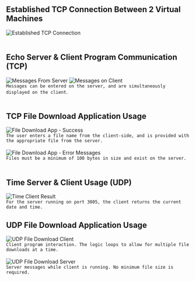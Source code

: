 ## Established TCP Connection Between 2 Virtual Machines
![Established TCP Connection](https://github.com/user-attachments/assets/6e5da5e5-7914-4b27-aff4-50f64fd63cfb)<br><br>
## Echo Server & Client Program Communication (TCP)
![Messages From Server](https://github.com/user-attachments/assets/e3dbaddb-cad5-491b-ab3b-4d08c3daed14)
![Messages on Client](https://github.com/user-attachments/assets/8606ab86-9fba-4631-a1bc-5e5cd1882de7)<br>
`Messages can be entered on the server, and are simultaneously displayed on the client`.<br><br>
## TCP File Download Application Usage
![File Download App - Success](https://github.com/user-attachments/assets/e3c1d757-d5f8-4a99-b8d6-b49be692b215)<br>
`The user enters a file name from the client-side, and is provided with the appropriate file from the server.`<br><br>
![File Download App - Error Messages](https://github.com/user-attachments/assets/7da1dfbb-96e9-4b51-aff9-b574a00de6c2)<br>
`Files must be a minimum of 100 bytes in size and exist on the server.`<br><br>
## Time Server & Client Usage (UDP)
![Time Client Result](https://github.com/user-attachments/assets/fedca205-8575-4640-8862-fc2282cbca8c)<br>
`For the server running on port 3005, the client returns the current date and time.`
## UDP File Download Application Usage
![UDP File Download Client](https://github.com/user-attachments/assets/ceafe029-254f-4d06-bbd4-65782ed44291)<br>
`Client program interaction. The logic loops to allow for multiple file downloads at a time.`<br><br>
![UDP File Download Server](https://github.com/user-attachments/assets/c14623c1-432a-4052-9aee-1992688d74a4)<br>
`Server messages while client is running. No minimum file size is required.`

